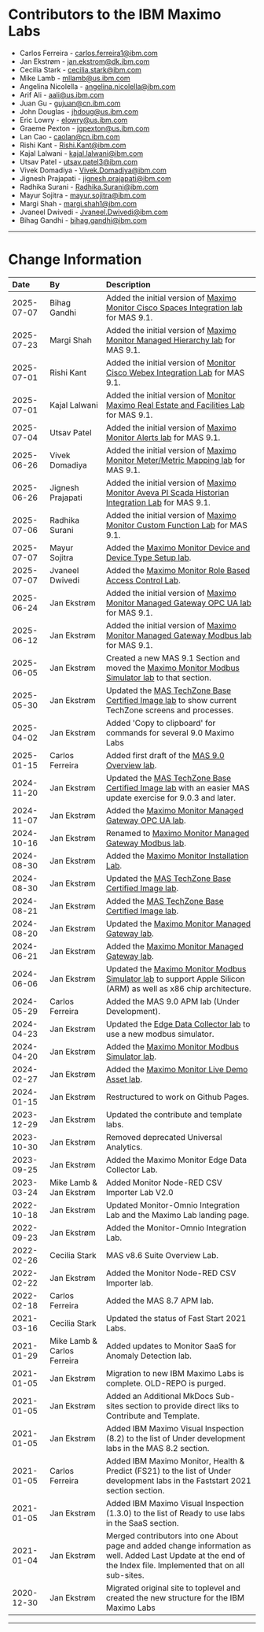 # Contributors to the IBM Maximo Labs

- Carlos Ferreira - <carlos.ferreira1@ibm.com>
- Jan Ekstrøm - <jan.ekstrom@dk.ibm.com>
- Cecilia Stark - <cecilia.stark@ibm.com>
- Mike Lamb - <mllamb@us.ibm.com>
- Angelina Nicolella - <angelina.nicolella@ibm.com>
- Arif Ali - <aali@us.ibm.com>
- Juan Gu -  <gujuan@cn.ibm.com>
- John Douglas - <jhdoug@us.ibm.com>
- Eric Lowry - <elowry@us.ibm.com>
- Graeme Pexton - <jgpexton@us.ibm.com>
- Lan Cao - <caolan@cn.ibm.com>
- Rishi Kant - <Rishi.Kant@ibm.com>
- Kajal Lalwani - <kajal.lalwani@ibm.com>
- Utsav Patel - <utsav.patel3@ibm.com>
- Vivek Domadiya - <Vivek.Domadiya@ibm.com>
- Jignesh Prajapati - <jignesh.prajapati@ibm.com>
- Radhika Surani - <Radhika.Surani@ibm.com>
- Mayur Sojitra - <mayur.sojitra@ibm.com>
- Margi Shah - <margi.shah1@ibm.com>
- Jvaneel Dwivedi - <Jvaneel.Dwivedi@ibm.com>
- Bihag Gandhi - <bihag.gandhi@ibm.com>
 

---

# Change Information

|Date      |By             | Description                                                                            |
|:---------|:--------------|:---------------------------------------------------------------------------------------|
|2025-07-07|Bihag Gandhi   |Added the initial version of [Maximo Monitor Cisco Spaces Integration lab](../monitor_cisco_spaces_integration_9.1/) for MAS 9.1. |
|2025-07-23|Margi Shah     |Added the initial version of [Maximo Monitor Managed Hierarchy lab](../monitor_managed_hierarchy_9.1/) for MAS 9.1. |
|2025-07-01|Rishi Kant    |Added the initial version of [Monitor Cisco Webex Integration Lab](../monitor_cisco_webex_integration_9.1/) for MAS 9.1. |
|2025-07-01|Kajal Lalwani    |Added the initial version of [ Monitor Maximo Real Estate and Facilities Lab](../monitor_MREF_9.1/) for MAS 9.1. |
|2025-07-04|Utsav Patel    |Added the initial version of [Maximo Monitor Alerts lab](../monitor_managed_alerts_9.1/) for MAS 9.1. |
|2025-06-26|Vivek Domadiya |Added the initial version of [Maximo Monitor Meter/Metric Mapping lab](../monitor_meter_metric_mapping_9.1/) for MAS 9.1. |
|2025-06-26|Jignesh Prajapati    |Added the initial version of [Maximo Monitor Aveva PI Scada Historian Integration Lab](../monitor_avevapi_scada_historian_integration_9.1/) for MAS 9.1. |
|2025-07-06|Radhika Surani    |Added the initial version of [Maximo Monitor Custom Function Lab](../monitor_custom_function_9.1/) for MAS 9.1. |
|2025-07-07|Mayur Sojitra|Added the [Maximo Monitor Device and Device Type Setup lab](../monitor_device_devicetype_setup_9.1/). |
|2025-07-07|Jvaneel Dwivedi|Added the [Maximo Monitor Role Based Access Control Lab](../monitor_role_based_access_control_9.1/). |
|2025-06-24|Jan Ekstrøm    |Added the initial version of [Maximo Monitor Managed Gateway OPC UA lab](../monitor_managed_gw_opcua_9.1/) for MAS 9.1. |
|2025-06-12|Jan Ekstrøm    |Added the initial version of [Maximo Monitor Managed Gateway Modbus lab](../monitor_managed_gw_modbus_9.1/) for MAS 9.1. |
|2025-06-05|Jan Ekstrøm    |Created a new MAS 9.1 Section and moved the [Maximo Monitor Modbus Simulator lab](../monitor_modbus_simulator/) to that section.|
|2025-05-30|Jan Ekstrøm    |Updated the [MAS TechZone Base Certified Image lab](../mas_techzone_base/) to show current TechZone screens and processes.  |
|2025-04-02|Jan Ekstrøm    |Added 'Copy to clipboard' for commands for several 9.0 Maximo Labs                      |
|2025-01-15|Carlos Ferreira|Added first draft of the [MAS 9.0 Overview lab](../mas_9.0/).                           |
|2024-11-20|Jan Ekstrøm    |Updated the [MAS TechZone Base Certified Image lab](../mas_techzone_base/) with an easier MAS update exercise for 9.0.3 and later.             |
|2024-11-07|Jan Ekstrøm    |Added the [Maximo Monitor Managed Gateway OPC UA lab](../monitor_managed_gw_opcua_9.0/).|
|2024-10-16|Jan Ekstrøm    |Renamed to [Maximo Monitor Managed Gateway Modbus lab](../monitor_managed_gw_modbus_9.0/). |
|2024-08-30|Jan Ekstrøm    |Added the [Maximo Monitor Installation Lab](../monitor_installation/).                  |
|2024-08-30|Jan Ekstrøm    |Updated the [MAS TechZone Base Certified Image lab](../mas_techzone_base/).             |
|2024-08-21|Jan Ekstrøm    |Added the [MAS TechZone Base Certified Image lab](../mas_techzone_base/).               |
|2024-08-20|Jan Ekstrøm    |Updated the [Maximo Monitor Managed Gateway lab](../monitor_managed_gateway_9.0/).      |
|2024-06-21|Jan Ekstrøm    |Added the [Maximo Monitor Managed Gateway lab](../monitor_managed_gateway_9.0/).        |
|2024-06-06|Jan Ekstrøm    |Updated the [Maximo Monitor Modbus Simulator lab](../monitor_modbus_simulator/) to support Apple Silicon (ARM) as well as x86 chip architecture.|
|2024-05-29|Carlos Ferreira|Added the MAS 9.0 APM lab (Under Development).                                          |
|2024-04-23|Jan Ekstrøm    |Updated the [Edge Data Collector lab](../edc_8.11/) to use a new modbus simulator.      |
|2024-04-20|Jan Ekstrøm    |Added the [Maximo Monitor Modbus Simulator lab](../monitor_modbus_simulator/).          |
|2024-02-27|Jan Ekstrøm    |Added the [Maximo Monitor Live Demo Asset lab](../monitor_live_demo_asset/).            |
|2024-01-15|Jan Ekstrøm    |Restructured to work on Github Pages.                                                   |
|2023-12-29|Jan Ekstrøm    |Updated the contribute and template labs.                                               |
|2023-10-30|Jan Ekstrøm    |Removed deprecated Universal Analytics.                                                 |
|2023-09-25|Jan Ekstrøm    |Added the Maximo Monitor Edge Data Collector Lab.                                       |
|2023-03-24|Mike Lamb & Jan Ekstrøm|Added Monitor Node-RED CSV Importer Lab V2.0|
|2022-10-18|Jan Ekstrøm|Updated Monitor-Omnio Integration Lab and the Maximo Lab landing page.|
|2022-09-23|Jan Ekstrøm|Added the Monitor-Omnio Integration Lab.|
|2022-02-26|Cecilia Stark|MAS v8.6 Suite Overview Lab. |
|2022-02-22|Jan Ekstrøm|Added the Monitor Node-RED CSV Importer lab.|
|2022-02-18|Carlos Ferreira|Added the MAS 8.7 APM lab.|
|2021-03-16|Cecilia Stark|Updated the status of Fast Start 2021 Labs.|
|2021-01-29|Mike Lamb & Carlos Ferreira |Added updates to Monitor SaaS for Anomaly Detection lab. |
|2021-01-05|Jan Ekstrøm|Migration to new IBM Maximo Labs is complete. OLD-REPO is purged.|
|2021-01-05|Jan Ekstrøm|Added an Additional MkDocs Sub-sites section to provide direct liks to Contribute and Template.|
|2021-01-05|Jan Ekstrøm|Added IBM Maximo Visual Inspection (8.2) to the list of Under development labs in the MAS 8.2 section.|
|2021-01-05|Carlos Ferreira|Added IBM Maximo Monitor, Health & Predict (FS21) to the list of Under development labs in the Faststart 2021 section section.|
|2021-01-05|Jan Ekstrøm|Added IBM Maximo Visual Inspection (1.3.0) to the list of Ready to use labs in the SaaS section.|
|2021-01-04|Jan Ekstrøm|Merged contributors into one About page and added change information as well. Added Last Update at the end of the Index file. Implemented that on all sub-sites.|
|2020-12-30|Jan Ekstrøm|Migrated original site to toplevel and created the new structure for the IBM Maximo Labs |

---
